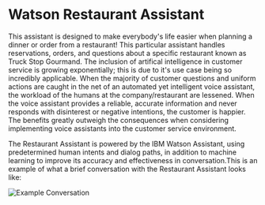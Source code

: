 # Watson Restaurant Assistant
This assistant is designed to make everybody's life easier when planning a dinner or order from a restaurant! This particular assistant handles reservations, orders, and questions about a specific restaurant known as Truck Stop Gourmand. The inclusion of artifical intelligence in customer service is growing exponentially; this is due to it's use case being so incredibly applicable. When the majority of customer questions and uniform actions are caught in the net of an automated yet intelligent voice assistant, the workload of the humans at the company/restaurant are lessened. When the voice assistant provides a reliable, accurate information and never responds with disinterest or negative intentions, the customer is happier. The benefits greatly outweigh the consequences when considering implementing voice assistants into the customer service environment. 

The Restaurant Assistant is powered by the IBM Watson Assistant, using predetermined human intents and dialog paths, in addition to machine learning to improve its accuracy and effectiveness in conversation.This is an example of what a brief conversation with the Restaurant Assistant looks like:

![Example Conversation](https://github.com/jakebalsamo/watson-restaurant-assistant/Screen_Shot_2019-11-19_at_7.00.43_PM.png)
